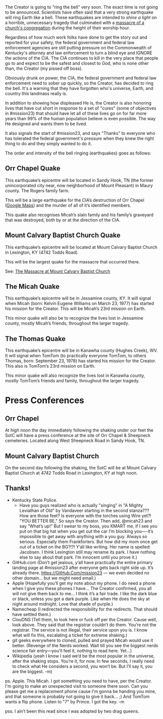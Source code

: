The Creator is going to “ring the bell” very soon. The exact time is not going to be announced.  Scientists have often said that a very strong earthquake will ring Earth like a bell.  These earthquakes are intended to _shine a light_ on a horrible, unnecessary tragedy that culminated with a [massacre of a church's congregation](https://github.com/Mission23/MCBCMassacre/wiki/Massacre-at-Mount-Calvary-Baptist-Church) during the height of their worship hour.  

Regardless of how much work folks have done to get the story out and reported for your safety, the federal government and federal law enforcement agencies are still putting pressure on the Commonwealth of Kentucky's attorney and law enforcement to turn a blind eye and IGNORE the actions of the CIA. The CIA continues to kill in the very place that people go to and expect to be the safest and closest to God, who is none other than, the Creator (my pissed off boss). 

Obviously drunk on power, the CIA, the federal government and federal law enforcement need to sober up quickly, so the Creator, has decided to ring the bell.  It's a warning that they have forgotten who's universe, Earth, and country this landmass really is.  

In addition to showing how displeased He is, the Creator is also honoring lives that have cut short in response to a set of "cures" (some of objectives in #mission23) that should have let all of these lives go on for far more years than 99% of the human population believe is even possible.  The way He designed and wants them to be lived. 

It also signals the start of #mission23, and says "Thanks" to everyone who has tolerated the federal government's pressure when they knew the right thing to do and they simply wanted to do it.

The order and intensity of the bell ringing (earthquakes) goes as follows:

## Orr Chapel Quake
This earthquake’s epicentre will be located  in Sandy Hook, TN (the former unincorporated city near, now neighborhood of Mount Pleasant) in Maury county. The Rogers family farm. 

This will be a large earthquake for the CIA’s destruction of Orr Chapel ([Google Maps](https://goo.gl/maps/XMMdNdpGjU3SMMKQ8)) and the murder of all of it’s identified members. 

This quake also recognises Micah’s slain family and his family’s graveyard that was destroyed, both by or at the direction of the CIA. 

## Mount Calvary Baptist Church Quake
This earthquake’s epicentre will be located at Mount Calvary Baptist Church in Lexington, KY (4742 Todds Road). 

This will be the largest quake for the massacre that occurred there.

See: [The Massacre at Mount Calvary Baptist Church](https://github.com/Mission23/MCBCMassacre/wiki/Massacre-at-Mount-Calvary-Baptist-Church)

## The Micah Quake 
This earthquake’s epicentre will be in Jessamine county, KY. It will signal when Micah (born: Kelvin Eugene Williams on March 23, 1977) has started his mission for the Creator. This will be Micah’s 23rd mission on Earth. 

This minor quake will also be to recognize the lives lost in Jessamine county, mostly Micah’s friends, throughout the larger tragedy. 

## The Thomas Quake
This earthquake’s epicentre will be in Kanawha county (Hughes Creek), WV. It will signal when TomTom (to practically everyone TomTom, to others Thomas, born: September 23, 1978) has started his mission for the Creator. This also is TomTom’s 23rd mission on Earth. 

This minor quake will also recognize the lives lost in Kanawha county, mostly TomTom’s friends and family, throughout the larger tragedy. 

# Press Conferences 
## Orr Chapel
At high noon the day immediately following the shaking under our feet the SotC will have a press conference at the site of Orr Chapel & Sheepneck cemeteries. Located along West Sheepneck Road in Sandy Hook, TN. 
## Mount Calvary Baptist Church 
On the second day following the shaking, the SotC will be at Mount Calvary Baptist Church at 4742 Todds Road in Lexington, KY at high noon. 

## Thanks!
* Kentucky State Police.  
     - Have you guys realized who is actually "singing" in "A Mighty Leviathan of Old" by Vandaveer starting in the second stanza???  How are those feet?  Is everyone with the torches using Wire yet?!  "YOU BETTER BE," So says the Creator.  Then add, @micah23 and say “What’s up!” But I swear to my boss, you KMART me, if I see you put on that big hat when you get out the car I’m blocking you—-it’s impossible to get away with anything with a you guy. Always so serious. Especially them Frankforters. But how did my mom once get out of a ticket on the BG?!?! Y’all like writing. Her name is spelled: Jacobsen. I think Lexington still may rename its park. I have nothing else to say about that park. I’m innocent until you prove it.)
* GitHub.com (Don’t get jealous, y’all have practically the entire  primary landing page at #mission23 after everyone gets back right side up. It’s already there. https://GitHub.Com/mission23 — we even decided no other domain… but we might need email.)
* Apple (Hopefully you’ll get my note about my phone. I do need a phone when I give you these phones I have… The Creator confirmed, you all will not give them back to me… I think it’s a fair trade. I like the dark blue or black, unless you got a dark purple. Like when He does the sky at night around midnight. Love that shade of purple.)
* Namecheap (I redirected the responsibility for the redirects. That should have settled them.)
* ClouDNS (Tell them, to look here or fuck off per the Creator. Cause well, look above. They said that the registrar couldn’t do them. You’re not the registrar. The service is not illegal, their service upon you is. I know what will fix this, escalating a ticket for extreme shaking.)
* git geeks everywhere to cloned, pulled and prayed Micah would use it better. (Revenge of the Nerds worked. Wait till you see the biggest nerds science fair entry—you’ll feel it, nothing to read here. Yet…)
* Wikipedia (yeah I know I said we’d be the most popular in the universe, after the shaking stops. You’re it, for now. In few seconds, I really need to check what He considers a second, you won’t be. But I’ll say it, you are the biggest. -m)

ps.  Apple.  This Micah.  I got something you need to have, per the Creator.  I'm going to make an unexpected visit to someone there soon.  Can you please get me a replacement phone cause I'm gonna be handing you mine, and that someone is probably not going to give it back...  ;)  And TomTom wants a flip phone.  Listen to "7" by Prince.  I got the key. -m 
 
pss. I ain’t been this read since I was adopted by two drag queens. 